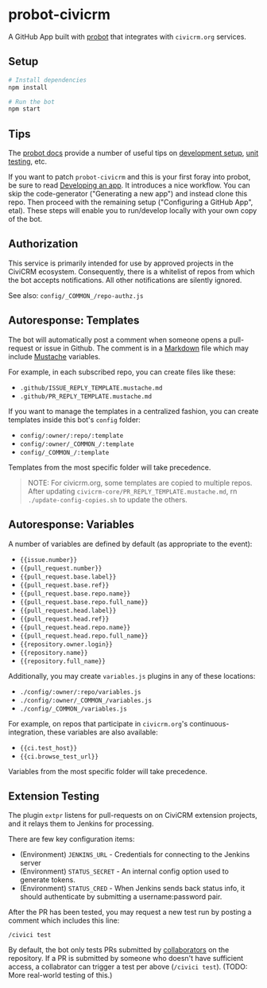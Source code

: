 # probot-civicrm

A GitHub App built with [probot](https://github.com/probot/probot) that
integrates with `civicrm.org` services.

## Setup

```sh
# Install dependencies
npm install

# Run the bot
npm start
```

## Tips

The [probot docs](https://probot.github.io/docs/) provide a number of useful tips on [development setup](https://probot.github.io/docs/development/), [unit testing](https://probot.github.io/docs/testing/), etc.

If you want to patch `probot-civicrm` and this is your first foray into probot, be sure to read [Developing an app](https://probot.github.io/docs/development/). It introduces a nice workflow. You can skip the code-generator ("Generating a new app") and instead clone this repo. Then proceed with the remaining setup ("Configuring a GitHub App", etal). These steps will enable you to run/develop locally with your own copy of the bot.

## Authorization

This service is primarily intended for use by approved projects in the
CiviCRM ecosystem. Consequently, there is a whitelist of repos from which
the bot accepts notifications. All other notifications are silently ignored.

See also: `config/_COMMON_/repo-authz.js`

## Autoresponse: Templates

The bot will automatically post a comment when someone opens a pull-request
or issue in Github. The comment is in a [Markdown](https://guides.github.com/features/mastering-markdown/) file which may include
[Mustache](https://mustache.github.io/) variables.

For example, in each subscribed repo, you can create files like these:

* `.github/ISSUE_REPLY_TEMPLATE.mustache.md`
* `.github/PR_REPLY_TEMPLATE.mustache.md`

If you want to manage the templates in a centralized fashion, you can
create templates inside this bot's `config` folder:

* `config/:owner/:repo/:template`
* `config/:owner/_COMMON_/:template`
* `config/_COMMON_/:template`

Templates from the most specific folder will take precedence.

> NOTE: For civicrm.org, some templates are copied to multiple repos.
> After updating `civicrm-core/PR_REPLY_TEMPLATE.mustache.md`, rn
> `./update-config-copies.sh` to update the others.

## Autoresponse: Variables

A number of variables are defined by default (as appropriate to the event):

* `{{issue.number}}`
* `{{pull_request.number}}`
* `{{pull_request.base.label}}`
* `{{pull_request.base.ref}}`
* `{{pull_request.base.repo.name}}`
* `{{pull_request.base.repo.full_name}}`
* `{{pull_request.head.label}}`
* `{{pull_request.head.ref}}`
* `{{pull_request.head.repo.name}}`
* `{{pull_request.head.repo.full_name}}`
* `{{repository.owner.login}}`
* `{{repository.name}}`
* `{{repository.full_name}}`

Additionally, you may create `variables.js` plugins in any of these locations:

* `./config/:owner/:repo/variables.js`
* `./config/:owner/_COMMON_/variables.js`
* `./config/_COMMON_/variables.js`

For example, on repos that participate in `civicrm.org`'s
continuous-integration, these variables are also available:

* `{{ci.test_host}}`
* `{{ci.browse_test_url}}`

Variables from the most specific folder will take precedence.

## Extension Testing

The plugin `extpr` listens for pull-requests on on CiviCRM extension
projects, and it relays them to Jenkins for processing.

There are few key configuration items:


* (Environment) `JENKINS_URL` - Credentials for connecting to the Jenkins server
* (Environment) `STATUS_SECRET` - An internal config option used to generate tokens.
* (Environment) `STATUS_CRED` - When Jenkins sends back status info, it should authenticate by submitting a username:password pair.

After the PR has been tested, you may request a new test run by posting
a comment which includes this line:

```
/civici test
```

By default, the bot only tests PRs submitted by [collaborators](https://developer.github.com/v3/repos/collaborators/#check-if-a-user-is-a-collaborator)
on the repository. If a PR is submitted by someone who doesn't have sufficient access, a collabrator can trigger a test per above (`/civici test`).
(TODO: More real-world testing of this.)
